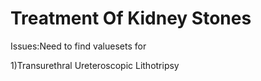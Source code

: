 # Treatment Of Kidney Stones

Issues:Need to find valuesets for

1)Transurethral Ureteroscopic Lithotripsy

